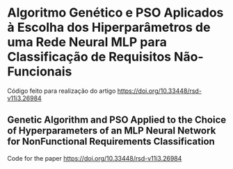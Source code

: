 # Algoritmo Genético e PSO Aplicados à Escolha dos Hiperparâmetros de uma Rede Neural MLP para Classificação de Requisitos Não-Funcionais

Código feito para realização do artigo https://doi.org/10.33448/rsd-v11i3.26984

## Genetic Algorithm and PSO Applied to the Choice of Hyperparameters of an MLP Neural Network for NonFunctional Requirements Classification

Code for the paper https://doi.org/10.33448/rsd-v11i3.26984